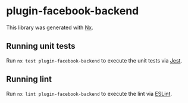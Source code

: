 # plugin-facebook-backend

This library was generated with [Nx](https://nx.dev).

## Running unit tests

Run `nx test plugin-facebook-backend` to execute the unit tests via [Jest](https://jestjs.io).

## Running lint

Run `nx lint plugin-facebook-backend` to execute the lint via [ESLint](https://eslint.org/).
